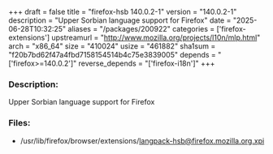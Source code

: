 +++
draft = false
title = "firefox-hsb 140.0.2-1"
version = "140.0.2-1"
description = "Upper Sorbian language support for Firefox"
date = "2025-06-28T10:32:25"
aliases = "/packages/200922"
categories = ['firefox-extensions']
upstreamurl = "http://www.mozilla.org/projects/l10n/mlp.html"
arch = "x86_64"
size = "410024"
usize = "461882"
sha1sum = "f20b7bd62f47a4fbd7158154514b4c75e3839005"
depends = "['firefox>=140.0.2']"
reverse_depends = "['firefox-i18n']"
+++
### Description: 
Upper Sorbian language support for Firefox

### Files: 
* /usr/lib/firefox/browser/extensions/langpack-hsb@firefox.mozilla.org.xpi
